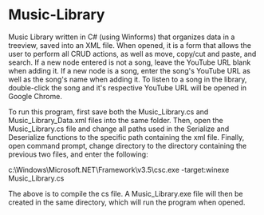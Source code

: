 # Music-Library
Music Library written in C# (using Winforms) that organizes data in a treeview, saved into an XML file. When opened, it is a form that allows the user to perform all CRUD actions, as well as move, copy/cut and paste, and search. If a new node entered is not a song, leave the YouTube URL blank when adding it. If a new node is a song, enter the song's YouTube URL as well as the song's name when adding it. To listen to a song in the library, double-click the song and it's respective YouTube URL will be opened in Google Chrome.

To run this program, first save both the Music_Library.cs and Music_Library_Data.xml files into the same folder. Then, open the Music_Library.cs file and change all paths used in the Serialize and Deserialize functions to the specific path containing the xml file. Finally, open command prompt, change directory to the directory containing the previous two files, and enter the following: 

c:\Windows\Microsoft.NET\Framework\v3.5\csc.exe -target:winexe Music_Library.cs

The above is to compile the cs file.
A Music_Library.exe file will then be created in the same directory, which will run the program when opened.
